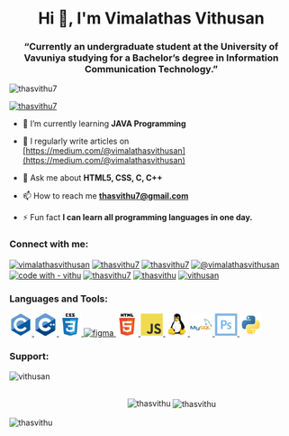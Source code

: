<h1 align="center">Hi 👋, I'm Vimalathas Vithusan</h1>
<h3 align="center">“Currently an undergraduate student at the University of Vavuniya studying for a Bachelor’s degree in Information Communication Technology.”</h3>

<p align="left"> <img src="https://komarev.com/ghpvc/?username=thasvithu7&label=Profile%20views&color=0e75b6&style=flat" alt="thasvithu7" /> </p>

<p align="left"> <a href="https://github.com/ryo-ma/github-profile-trophy"><img src="https://github-profile-trophy.vercel.app/?username=thasvithu7" alt="thasvithu7" /></a> </p>

- 🌱 I’m currently learning **JAVA Programming**

- 📝 I regularly write articles on [https://medium.com/@vimalathasvithusan](https://medium.com/@vimalathasvithusan)

- 💬 Ask me about **HTML5, CSS, C, C++**

- 📫 How to reach me **thasvithu7@gmail.com**

- ⚡ Fun fact **I can learn all programming languages in one day.**

<h3 align="left">Connect with me:</h3>
<p align="left">
<a href="https://linkedin.com/in/vimalathasvithusan" target="blank"><img align="center" src="https://raw.githubusercontent.com/rahuldkjain/github-profile-readme-generator/master/src/images/icons/Social/linked-in-alt.svg" alt="vimalathasvithusan" height="30" width="40" /></a>
<a href="https://codesandbox.com/thasvithu7" target="blank"><img align="center" src="https://raw.githubusercontent.com/rahuldkjain/github-profile-readme-generator/master/src/images/icons/Social/codesandbox.svg" alt="thasvithu7" height="30" width="40" /></a>
<a href="https://fb.com/thasvithu7" target="blank"><img align="center" src="https://raw.githubusercontent.com/rahuldkjain/github-profile-readme-generator/master/src/images/icons/Social/facebook.svg" alt="thasvithu7" height="30" width="40" /></a>
<a href="https://medium.com/@vimalathasvithusan" target="blank"><img align="center" src="https://raw.githubusercontent.com/rahuldkjain/github-profile-readme-generator/master/src/images/icons/Social/medium.svg" alt="@vimalathasvithusan" height="30" width="40" /></a>
<a href="https://www.youtube.com/c/code with - vithu" target="blank"><img align="center" src="https://raw.githubusercontent.com/rahuldkjain/github-profile-readme-generator/master/src/images/icons/Social/youtube.svg" alt="code with - vithu" height="30" width="40" /></a>
<a href="https://www.hackerrank.com/thasvithu7" target="blank"><img align="center" src="https://raw.githubusercontent.com/rahuldkjain/github-profile-readme-generator/master/src/images/icons/Social/hackerrank.svg" alt="thasvithu7" height="30" width="40" /></a>
<a href="https://www.leetcode.com/thasvithu" target="blank"><img align="center" src="https://raw.githubusercontent.com/rahuldkjain/github-profile-readme-generator/master/src/images/icons/Social/leet-code.svg" alt="thasvithu" height="30" width="40" /></a>
<a href="https://www.topcoder.com/members/vithusan" target="blank"><img align="center" src="https://raw.githubusercontent.com/rahuldkjain/github-profile-readme-generator/master/src/images/icons/Social/topcoder.svg" alt="vithusan" height="30" width="40" /></a>
</p>

<h3 align="left">Languages and Tools:</h3>
<p align="left"> <a href="https://www.cprogramming.com/" target="_blank" rel="noreferrer"> <img src="https://raw.githubusercontent.com/devicons/devicon/master/icons/c/c-original.svg" alt="c" width="40" height="40"/> </a> <a href="https://www.w3schools.com/cpp/" target="_blank" rel="noreferrer"> <img src="https://raw.githubusercontent.com/devicons/devicon/master/icons/cplusplus/cplusplus-original.svg" alt="cplusplus" width="40" height="40"/> </a> <a href="https://www.w3schools.com/css/" target="_blank" rel="noreferrer"> <img src="https://raw.githubusercontent.com/devicons/devicon/master/icons/css3/css3-original-wordmark.svg" alt="css3" width="40" height="40"/> </a> <a href="https://www.figma.com/" target="_blank" rel="noreferrer"> <img src="https://www.vectorlogo.zone/logos/figma/figma-icon.svg" alt="figma" width="40" height="40"/> </a> <a href="https://www.w3.org/html/" target="_blank" rel="noreferrer"> <img src="https://raw.githubusercontent.com/devicons/devicon/master/icons/html5/html5-original-wordmark.svg" alt="html5" width="40" height="40"/> </a> <a href="https://developer.mozilla.org/en-US/docs/Web/JavaScript" target="_blank" rel="noreferrer"> <img src="https://raw.githubusercontent.com/devicons/devicon/master/icons/javascript/javascript-original.svg" alt="javascript" width="40" height="40"/> </a> <a href="https://www.linux.org/" target="_blank" rel="noreferrer"> <img src="https://raw.githubusercontent.com/devicons/devicon/master/icons/linux/linux-original.svg" alt="linux" width="40" height="40"/> </a> <a href="https://www.mysql.com/" target="_blank" rel="noreferrer"> <img src="https://raw.githubusercontent.com/devicons/devicon/master/icons/mysql/mysql-original-wordmark.svg" alt="mysql" width="40" height="40"/> </a> <a href="https://www.photoshop.com/en" target="_blank" rel="noreferrer"> <img src="https://raw.githubusercontent.com/devicons/devicon/master/icons/photoshop/photoshop-line.svg" alt="photoshop" width="40" height="40"/> </a> <a href="https://www.python.org" target="_blank" rel="noreferrer"> <img src="https://raw.githubusercontent.com/devicons/devicon/master/icons/python/python-original.svg" alt="python" width="40" height="40"/> </a> </p>

<h3 align="left">Support:</h3>
<p><a href="https://ko-fi.com/vithusan"> <img align="left" src="https://cdn.ko-fi.com/cdn/kofi3.png?v=3" height="50" width="210" alt="vithusan" /></a></p><br><br>

<p><img align="left" src="https://github-readme-stats.vercel.app/api/top-langs?username=thasvithu7&show_icons=true&locale=en&layout=compact" alt="thasvithu" /></p>

<p>&nbsp;<img align="center" src="https://github-readme-stats.vercel.app/api?username=thasvithu&show_icons=true&locale=en" alt="thasvithu" /></p>

<p><img align="center" src="https://github-readme-streak-stats.herokuapp.com/?user=thasvithu&" alt="thasvithu" /></p>

